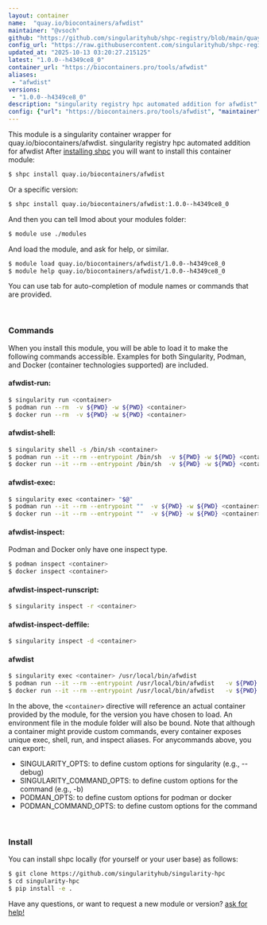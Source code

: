 ```yaml
---
layout: container
name:  "quay.io/biocontainers/afwdist"
maintainer: "@vsoch"
github: "https://github.com/singularityhub/shpc-registry/blob/main/quay.io/biocontainers/afwdist/container.yaml"
config_url: "https://raw.githubusercontent.com/singularityhub/shpc-registry/main/quay.io/biocontainers/afwdist/container.yaml"
updated_at: "2025-10-13 03:20:27.215125"
latest: "1.0.0--h4349ce8_0"
container_url: "https://biocontainers.pro/tools/afwdist"
aliases:
 - "afwdist"
versions:
 - "1.0.0--h4349ce8_0"
description: "singularity registry hpc automated addition for afwdist"
config: {"url": "https://biocontainers.pro/tools/afwdist", "maintainer": "@vsoch", "description": "singularity registry hpc automated addition for afwdist", "latest": {"1.0.0--h4349ce8_0": "sha256:fe1bc4878ba580700413c5cb1ce22a9c6aac3d1b8d2a9269bef03806369f7330"}, "tags": {"1.0.0--h4349ce8_0": "sha256:fe1bc4878ba580700413c5cb1ce22a9c6aac3d1b8d2a9269bef03806369f7330"}, "docker": "quay.io/biocontainers/afwdist", "aliases": {"afwdist": "/usr/local/bin/afwdist"}}
---
```


This module is a singularity container wrapper for quay.io/biocontainers/afwdist.
singularity registry hpc automated addition for afwdist
After [installing shpc](#install) you will want to install this container module:


```bash
$ shpc install quay.io/biocontainers/afwdist
```

Or a specific version:

```bash
$ shpc install quay.io/biocontainers/afwdist:1.0.0--h4349ce8_0
```

And then you can tell lmod about your modules folder:

```bash
$ module use ./modules
```

And load the module, and ask for help, or similar.

```bash
$ module load quay.io/biocontainers/afwdist/1.0.0--h4349ce8_0
$ module help quay.io/biocontainers/afwdist/1.0.0--h4349ce8_0
```

You can use tab for auto-completion of module names or commands that are provided.

<br>

### Commands

When you install this module, you will be able to load it to make the following commands accessible.
Examples for both Singularity, Podman, and Docker (container technologies supported) are included.

#### afwdist-run:

```bash
$ singularity run <container>
$ podman run --rm  -v ${PWD} -w ${PWD} <container>
$ docker run --rm  -v ${PWD} -w ${PWD} <container>
```

#### afwdist-shell:

```bash
$ singularity shell -s /bin/sh <container>
$ podman run --it --rm --entrypoint /bin/sh  -v ${PWD} -w ${PWD} <container>
$ docker run --it --rm --entrypoint /bin/sh  -v ${PWD} -w ${PWD} <container>
```

#### afwdist-exec:

```bash
$ singularity exec <container> "$@"
$ podman run --it --rm --entrypoint ""  -v ${PWD} -w ${PWD} <container> "$@"
$ docker run --it --rm --entrypoint ""  -v ${PWD} -w ${PWD} <container> "$@"
```

#### afwdist-inspect:

Podman and Docker only have one inspect type.

```bash
$ podman inspect <container>
$ docker inspect <container>
```

#### afwdist-inspect-runscript:

```bash
$ singularity inspect -r <container>
```

#### afwdist-inspect-deffile:

```bash
$ singularity inspect -d <container>
```


#### afwdist

```bash
$ singularity exec <container> /usr/local/bin/afwdist
$ podman run --it --rm --entrypoint /usr/local/bin/afwdist   -v ${PWD} -w ${PWD} <container> -c " $@"
$ docker run --it --rm --entrypoint /usr/local/bin/afwdist   -v ${PWD} -w ${PWD} <container> -c " $@"
```



In the above, the `<container>` directive will reference an actual container provided
by the module, for the version you have chosen to load. An environment file in the
module folder will also be bound. Note that although a container
might provide custom commands, every container exposes unique exec, shell, run, and
inspect aliases. For anycommands above, you can export:

 - SINGULARITY_OPTS: to define custom options for singularity (e.g., --debug)
 - SINGULARITY_COMMAND_OPTS: to define custom options for the command (e.g., -b)
 - PODMAN_OPTS: to define custom options for podman or docker
 - PODMAN_COMMAND_OPTS: to define custom options for the command

<br>

### Install

You can install shpc locally (for yourself or your user base) as follows:

```bash
$ git clone https://github.com/singularityhub/singularity-hpc
$ cd singularity-hpc
$ pip install -e .
```

Have any questions, or want to request a new module or version? [ask for help!](https://github.com/singularityhub/singularity-hpc/issues)